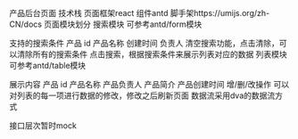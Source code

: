 产品后台页面
技术栈
页面框架react
组件antd
脚手架https://umijs.org/zh-CN/docs
页面模块划分
搜索模块 可参考antd/form模块

支持的搜索条件
产品 id
产品名称
创建时间
负责人
清空搜索功能，点击清除，可以清除所有的搜索条件
点击搜索，根据搜索条件来展示列表对应的数据
列表模块 可参考antd/table模块

展示内容
产品 id
产品名称
产品负责人
产品简介
产品创建时间
增/删/改操作
可以对列表的每一项进行数据的修改，修改之后刷新页面
数据流采用dva的数据流方式

接口层次暂时mock